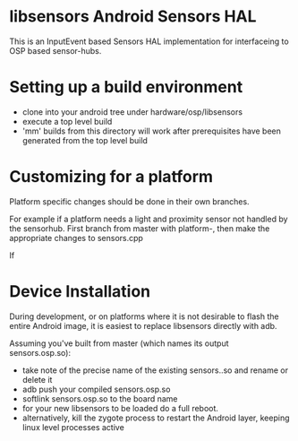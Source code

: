 libsensors Android Sensors HAL
==========

This is an InputEvent based Sensors HAL implementation for interfaceing to OSP based sensor-hubs.

# Setting up a build environment
  * clone into your android tree under hardware/osp/libsensors
  * execute a top level build
  * 'mm' builds from this directory will work after prerequisites have been generated from the top level build  
  
# Customizing for a platform
Platform specific changes should be done in their own branches.

For example if a platform needs a light and proximity sensor not handled by the sensorhub.  First branch from master with platform-<boardname>, then make the appropriate changes to sensors.cpp

If 

# Device Installation
During development, or on platforms where it is not desirable to flash the entire Android image, it is easiest to replace libsensors directly with adb.  

Assuming you've built from master (which names its output sensors.osp.so):
  * take note of the precise name of the existing sensors.<board-name>.so and rename or delete it
  * adb push your compiled sensors.osp.so 
  * softlink sensors.osp.so to the board name
  * for your new libsensors to be loaded do a full reboot. 
  * alternatively, kill the zygote process to restart the Android layer, keeping linux level processes active 
